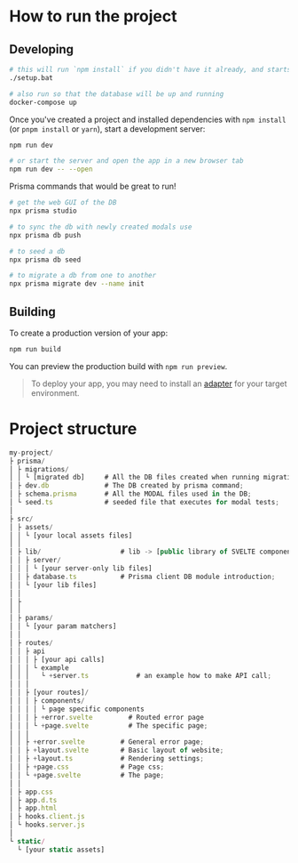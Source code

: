 # How to run the project
## Developing

```bash
# this will run `npm install` if you didn't have it already, and starts the live server using `npm run dev`!
./setup.bat

# also run so that the database will be up and running
docker-compose up 
```


Once you've created a project and installed dependencies with `npm install` (or `pnpm install` or `yarn`), start a development server:

```bash
npm run dev

# or start the server and open the app in a new browser tab
npm run dev -- --open
```

Prisma commands that would be great to run!

```bash
# get the web GUI of the DB
npx prisma studio

# to sync the db with newly created modals use 
npx prisma db push

# to seed a db
npx prisma db seed 

# to migrate a db from one to another
npx prisma migrate dev --name init
``` 

## Building

To create a production version of your app:

```bash
npm run build
```

You can preview the production build with `npm run preview`.

> To deploy your app, you may need to install an [adapter](https://kit.svelte.dev/docs/adapters) for your target environment.

# Project structure
``` js
my-project/
├ prisma/
│ ├ migrations/
│ │ └ [migrated db]     # All the DB files created when running migration
│ ├ dev.db              # The DB created by prisma command;
│ ├ schema.prisma       # All the MODAL files used in the DB;
│ └ seed.ts             # seeded file that executes for modal tests;
│
├ src/
│ ├ assets/
│ │ └ [your local assets files]
│ │
│ ├ lib/                    # lib -> [public library of SVELTE components]
│ │ ├ server/
│ │ │ └ [your server-only lib files]
│ │ ├ database.ts           # Prisma client DB module introduction;
│ │ └ [your lib files]
│ │
│ ├
│ │
│ ├ params/
│ │ └ [your param matchers] 
│ │
│ ├ routes/
│ │ ├ api
│ │ │ ├ [your api calls]
│ │ │ └ example
│ │ │   └ +server.ts            # an example how to make API call;
│ │ │ 
│ │ ├ [your routes]/
│ │ │ ├ components/
│ │ │ │ └ page specific components  
│ │ │ ├ +error.svelte         # Routed error page
│ │ │ └ +page.svelte          # The specific page;
│ │ │
│ │ ├ +error.svelte         # General error page;
│ │ ├ +layout.svelte        # Basic layout of website;
│ │ ├ +layout.ts            # Rendering settings;
│ │ ├ +page.css             # Page css;
│ │ └ +page.svelte          # The page;
│ │
│ ├ app.css
│ ├ app.d.ts
│ ├ app.html
│ ├ hooks.client.js
│ └ hooks.server.js
│
└ static/
  └ [your static assets]
```
